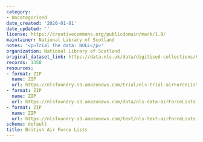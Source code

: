 ```yaml
---
category:
- Uncategorised
date_created: '2020-01-01'
date_updated: ''
license: https://creativecommons.org/publicdomain/mark/1.0/
maintainer: National Library of Scotland
notes: '<p>Trial the data: NULL</p>'
organization: National Library of Scotland
original_dataset_link: https://data.nls.uk/data/digitised-collections/british-air-force-lists/
records: 1358
resources:
- format: ZIP
  name: ZIP
  url: https://nlsfoundry.s3.amazonaws.com/trial/nls-trial-airForceLists.zip
- format: ZIP
  name: ZIP
  url: https://nlsfoundry.s3.amazonaws.com/data/nls-data-airForceLists.zip
- format: ZIP
  name: ZIP
  url: https://nlsfoundry.s3.amazonaws.com/text/nls-text-airForceLists.zip
schema: default
title: British Air Force Lists
---
```

